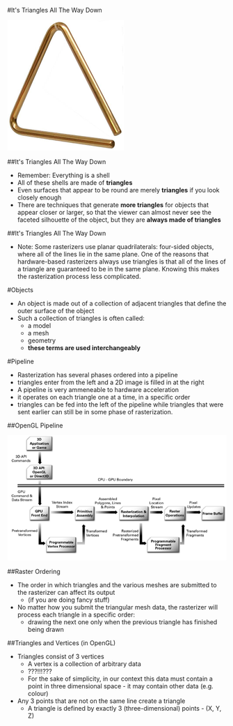 #It's Triangles All The Way Down

![triangle](assets\triangle.png)

##It's Triangles All The Way Down

- Remember: Everything is a shell
- All of these shells are made of **triangles**
- Even surfaces that appear to be round are merely **triangles** if you look closely enough
- There are techniques that generate **more triangles** for objects that appear closer or larger, so that the viewer can almost never see the faceted silhouette of the object, but they are **always made of triangles**

##It's Triangles All The Way Down

- Note: Some rasterizers use planar quadrilaterals: four-sided objects, where all of the lines lie in the same plane. One of the reasons that hardware-based rasterizers always use triangles is that all of the lines of a triangle are guaranteed to be in the same plane. Knowing this makes the rasterization process less complicated.

#Objects

- An object is made out of a collection of adjacent triangles that define the outer surface of the object
- Such a collection of triangles is often called:
    - a model
    - a mesh
    - geometry
    - **these terms are used interchangeably**

#Pipeline

- Rasterization has several phases ordered into a pipeline
- triangles enter from the left and a 2D image is filled in at the right
- A pipeline is very ammeneable to hardware acceleration
- it operates on each triangle one at a time, in a specific order
- triangles can be fed into the left of the pipeline while triangles that were sent earlier can still be in some phase of rasterization.

##OpenGL Pipeline

![http://goanna.cs.rmit.edu.au/~gl/teaching/ Interactive3D/2011/lecture2.html](assets\pipeline01.png)

##Raster Ordering

- The order in which triangles and the various meshes are submitted to the rasterizer can affect its output
    - (if you are doing fancy stuff)
- No matter how you submit the triangular mesh data, the rasterizer will process each triangle in a specific order:
    - drawing the next one only when the previous triangle has finished being drawn

##Triangles and Vertices (in OpenGL)

- Triangles consist of 3 vertices
    - A vertex is a collection of arbitrary data
    - ???!!!???
    - For the sake of simplicity, in our context this data must contain a point in three dimensional space - it may contain other data (e.g. colour)
- Any 3 points that are not on the same line create a triangle
    - A triangle is defined by exactly 3 (three-dimensional) points - (X, Y, Z)

